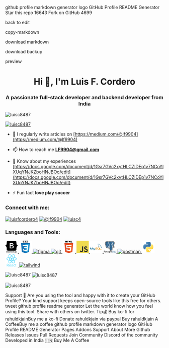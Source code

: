 github profile markdown generator logo
GitHub Profile README Generator
Star this repo
16643
Fork on GitHub
4699

back to edit

copy-markdown

download markdown

download backup

preview
<h1 align="center">Hi 👋, I'm Luis F. Cordero</h1>
<h3 align="center">A passionate full-stack developer and backend developer from India</h3>

<p align="left"> <img src="https://komarev.com/ghpvc/?username=luisc8487&label=Profile%20views&color=0e75b6&style=flat" alt="luisc8487" /> </p>

<p align="left"> <a href="https://github.com/ryo-ma/github-profile-trophy"><img src="https://github-profile-trophy.vercel.app/?username=luisc8487" alt="luisc8487" /></a> </p>

- 📝 I regularly write articles on [https://medium.com/@lf9904](https://medium.com/@lf9904)

- 📫 How to reach me **LF9904@gmail.com**

- 📄 Know about my experiences [https://docs.google.com/document/d/1Gsr7GVc2xytHLCZlDEp1v7NCoYlXUqYNJKZboHNJBOo/edit](https://docs.google.com/document/d/1Gsr7GVc2xytHLCZlDEp1v7NCoYlXUqYNJKZboHNJBOo/edit)

- ⚡ Fun fact **love play soccer**

<h3 align="left">Connect with me:</h3>
<p align="left">
<a href="https://linkedin.com/in/luisfcordero4" target="blank"><img align="center" src="https://raw.githubusercontent.com/rahuldkjain/github-profile-readme-generator/master/src/images/icons/Social/linked-in-alt.svg" alt="luisfcordero4" height="30" width="40" /></a>
<a href="https://medium.com/@lf9904" target="blank"><img align="center" src="https://raw.githubusercontent.com/rahuldkjain/github-profile-readme-generator/master/src/images/icons/Social/medium.svg" alt="@lf9904" height="30" width="40" /></a>
<a href="https://www.leetcode.com/luisc4" target="blank"><img align="center" src="https://raw.githubusercontent.com/rahuldkjain/github-profile-readme-generator/master/src/images/icons/Social/leet-code.svg" alt="luisc4" height="30" width="40" /></a>
</p>

<h3 align="left">Languages and Tools:</h3>
<p align="left"> <a href="https://getbootstrap.com" target="_blank" rel="noreferrer"> <img src="https://raw.githubusercontent.com/devicons/devicon/master/icons/bootstrap/bootstrap-plain-wordmark.svg" alt="bootstrap" width="40" height="40"/> </a> <a href="https://www.w3schools.com/css/" target="_blank" rel="noreferrer"> <img src="https://raw.githubusercontent.com/devicons/devicon/master/icons/css3/css3-original-wordmark.svg" alt="css3" width="40" height="40"/> </a> <a href="https://www.figma.com/" target="_blank" rel="noreferrer"> <img src="https://www.vectorlogo.zone/logos/figma/figma-icon.svg" alt="figma" width="40" height="40"/> </a> <a href="https://git-scm.com/" target="_blank" rel="noreferrer"> <img src="https://www.vectorlogo.zone/logos/git-scm/git-scm-icon.svg" alt="git" width="40" height="40"/> </a> <a href="https://www.w3.org/html/" target="_blank" rel="noreferrer"> <img src="https://raw.githubusercontent.com/devicons/devicon/master/icons/html5/html5-original-wordmark.svg" alt="html5" width="40" height="40"/> </a> <a href="https://developer.mozilla.org/en-US/docs/Web/JavaScript" target="_blank" rel="noreferrer"> <img src="https://raw.githubusercontent.com/devicons/devicon/master/icons/javascript/javascript-original.svg" alt="javascript" width="40" height="40"/> </a> <a href="https://www.mysql.com/" target="_blank" rel="noreferrer"> <img src="https://raw.githubusercontent.com/devicons/devicon/master/icons/mysql/mysql-original-wordmark.svg" alt="mysql" width="40" height="40"/> </a> <a href="https://www.postgresql.org" target="_blank" rel="noreferrer"> <img src="https://raw.githubusercontent.com/devicons/devicon/master/icons/postgresql/postgresql-original-wordmark.svg" alt="postgresql" width="40" height="40"/> </a> <a href="https://postman.com" target="_blank" rel="noreferrer"> <img src="https://www.vectorlogo.zone/logos/getpostman/getpostman-icon.svg" alt="postman" width="40" height="40"/> </a> <a href="https://www.python.org" target="_blank" rel="noreferrer"> <img src="https://raw.githubusercontent.com/devicons/devicon/master/icons/python/python-original.svg" alt="python" width="40" height="40"/> </a> <a href="https://reactjs.org/" target="_blank" rel="noreferrer"> <img src="https://raw.githubusercontent.com/devicons/devicon/master/icons/react/react-original-wordmark.svg" alt="react" width="40" height="40"/> </a> <a href="https://tailwindcss.com/" target="_blank" rel="noreferrer"> <img src="https://www.vectorlogo.zone/logos/tailwindcss/tailwindcss-icon.svg" alt="tailwind" width="40" height="40"/> </a> </p>

<p><img align="left" src="https://github-readme-stats.vercel.app/api/top-langs?username=luisc8487&show_icons=true&locale=en&layout=compact" alt="luisc8487" /></p>

<p>&nbsp;<img align="center" src="https://github-readme-stats.vercel.app/api?username=luisc8487&show_icons=true&locale=en" alt="luisc8487" /></p>

<p><img align="center" src="https://github-readme-streak-stats.herokuapp.com/?user=luisc8487&" alt="luisc8487" /></p>

Support 🙏
Are you using the tool and happy with it to create your GitHub Profile?
Your kind support keeps open-source tools like this free for others.
tweet github profile readme generator
Let the world know how you feel using this tool. Share with others on twitter.
Tip💰
Buy ko-fi for rahuldkjainBuy me a ko-fi
Donate rahuldkjain via paypal
Buy rahuldkjain A CoffeeBuy me a coffee
github profile markdown generator logo
GitHub Profile README Generator
Pages
Addons
Support
About
More
Github
Releases
Issues
Pull Requests
Join Community
Discord of the community
Developed in India 🇮🇳
Buy Me A Coffee
